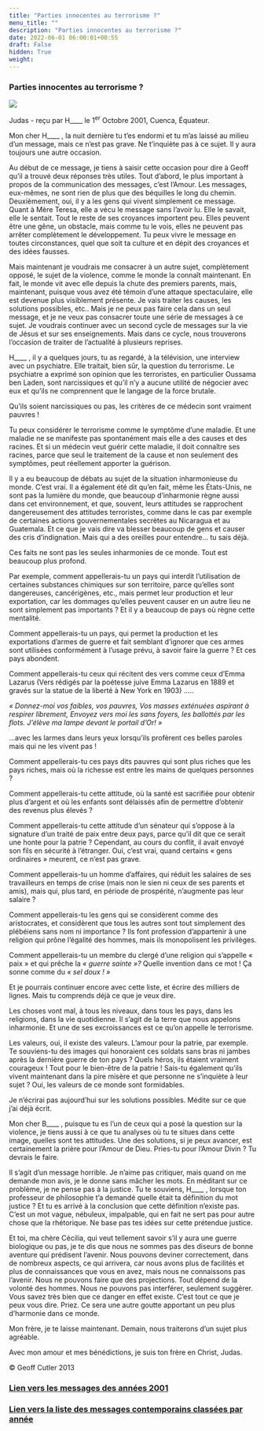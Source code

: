 ```yaml
---
title: "Parties innocentes au terrorisme ?"
menu_title: ""
description: "Parties innocentes au terrorisme ?"
date: 2022-06-01 06:00:01+00:55
draft: False
hidden: True
weight:
---
```

### Parties innocentes au terrorisme ?

![](/fr-contemporary-messages/fr-contemporary-messages-by-date-order/fr-contemporary-messages-2001/spiritualite-15.webp)


Judas - reçu par H____ le 1<sup>er</sup> Octobre 2001, Cuenca, Équateur.

Mon cher H____ , la nuit dernière tu t’es endormi et tu m’as laissé au milieu d’un message, mais ce n’est pas grave. Ne t’inquiète pas à ce sujet. Il y aura toujours une autre occasion.

Au début de ce message, je tiens à saisir cette occasion pour dire à Geoff qu’il a trouvé deux réponses très utiles. Tout d’abord, le plus important à propos de la communication des messages, c’est l’Amour. Les messages, eux-mêmes, ne sont rien de plus que des béquilles le long du chemin. Deuxièmement, oui, il y a les gens qui vivent simplement ce message. Quant à Mère Teresa, elle a vécu le message sans l’avoir lu. Elle le savait, elle le sentait. Tout le reste de ses croyances importent peu. Elles peuvent être une gêne, un obstacle, mais comme tu le vois, elles ne peuvent pas arrêter complètement le développement. Tu peux vivre le message en toutes circonstances, quel que soit ta culture et en dépit des croyances et des idées fausses.

Mais maintenant je voudrais me consacrer à un autre sujet, complètement opposé, le sujet de la violence, comme le monde la connaît maintenant. En fait, le monde vit avec elle depuis la chute des premiers parents, mais, maintenant, puisque vous avez été témoin d’une attaque spectaculaire, elle est devenue plus visiblement présente. Je vais traiter les causes, les solutions possibles, etc.. Mais je ne peux pas faire cela dans un seul message, et je ne veux pas consacrer toute une série de messages à ce sujet. Je voudrais continuer avec un second cycle de messages sur la vie de Jésus et sur ses enseignements. Mais dans ce cycle, nous trouverons l’occasion de traiter de l’actualité à plusieurs reprises.

H____ , il y a quelques jours, tu as regardé, à la télévision, une interview avec un psychiatre. Elle traitait, bien sûr, la question du terrorisme. Le psychiatre a exprimé son opinion que les terroristes, en particulier Oussama ben Laden, sont narcissiques et qu’il n’y a aucune utilité de négocier avec eux et qu’ils ne comprennent que le langage de la force brutale.

Qu’ils soient narcissiques ou pas, les critères de ce médecin sont vraiment pauvres !

Tu peux considérer le terrorisme comme le symptôme d’une maladie. Et une maladie ne se manifeste pas spontanément mais elle a des causes et des racines. Et si un médecin veut guérir cette maladie, il doit connaître ses racines, parce que seul le traitement de la cause et non seulement des symptômes, peut réellement apporter la guérison.

Il y a eu beaucoup de débats au sujet de la situation inharmonieuse du monde. C’est vrai. Il a également été dit qu’en fait, même les États-Unis, ne sont pas la lumière du monde, que beaucoup d’inharmonie règne aussi dans cet environnement, et que, souvent, leurs attitudes se rapprochent dangereusement des attitudes terroristes, comme dans le cas par exemple de certaines actions gouvernementales secrètes au Nicaragua et au Guatemala. Et ce que je vais dire va blesser beaucoup de gens et causer des cris d’indignation. Mais qui a des oreilles pour entendre… tu sais déjà.

Ces faits ne sont pas les seules inharmonies de ce monde. Tout est beaucoup plus profond.

Par exemple, comment appellerais-tu un pays qui interdit l’utilisation de certaines substances chimiques sur son territoire, parce qu’elles sont dangereuses, cancérigènes, etc., mais permet leur production et leur exportation, car les dommages qu’elles peuvent causer en un autre lieu ne sont simplement pas importants ? Et il y a beaucoup de pays où règne cette mentalité.

Comment appellerais-tu un pays, qui permet la production et les exportations d’armes de guerre et fait semblant d’ignorer que ces armes sont utilisées conformément à l’usage prévu, à savoir faire la guerre ? Et ces pays abondent.

Comment appellerais-tu ceux qui récitent des vers comme ceux d’Emma Lazarus (Vers rédigés par la poétesse juive Emma Lazarus en 1889 et gravés sur la statue de la liberté à New York en 1903) …..

*« Donnez-moi vos faibles, vos pauvres, Vos masses exténuées aspirant à respirer librement, Envoyez vers moi les sans foyers, les ballottés par les flots. J’élève ma lampe devant le portail d’Or! »*

...avec les larmes dans leurs yeux lorsqu’ils profèrent ces belles paroles mais qui ne les vivent pas !

Comment appellerais-tu ces pays dits pauvres qui sont plus riches que les pays riches, mais où la richesse est entre les mains de quelques personnes ?

Comment appellerais-tu cette attitude, où la santé est sacrifiée pour obtenir plus d’argent et où les enfants sont délaissés afin de permettre d’obtenir des revenus plus élevés ?

Comment appellerais-tu cette attitude d’un sénateur qui s’oppose à la signature d’un traité de paix entre deux pays, parce qu’il dit que ce serait une honte pour la patrie ? Cependant, au cours du conflit, il avait envoyé son fils en sécurité à l’étranger. Oui, c’est vrai, quand certains « gens ordinaires » meurent, ce n’est pas grave.

Comment appellerais-tu un homme d’affaires, qui réduit les salaires de ses travailleurs en temps de crise (mais non le sien ni ceux de ses parents et amis), mais qui, plus tard, en période de prospérité, n’augmente pas leur salaire ?

Comment appellerais-tu les gens qui se considèrent comme des aristocrates, et considèrent que tous les autres sont tout simplement des plébéiens sans nom ni importance ? Ils font profession d’appartenir à une religion qui prône l’égalité des hommes, mais ils monopolisent les privilèges.

Comment appellerais-tu un membre du clergé d’une religion qui s’appelle « paix » et qui prêche la *« guerre sainte »?* Quelle invention dans ce mot ! Ça sonne comme du *« sel doux ! »*

Et je pourrais continuer encore avec cette liste, et écrire des milliers de lignes. Mais tu comprends déjà ce que je veux dire.

Les choses vont mal, à tous les niveaux, dans tous les pays, dans les religions, dans la vie quotidienne. Il s’agit de la terre que nous appelons inharmonie. Et une de ses excroissances est ce qu’on appelle le terrorisme.

Les valeurs, oui, il existe des valeurs. L’amour pour la patrie, par exemple. Te souviens-tu des images qui honoraient ces soldats sans bras ni jambes après la dernière guerre de ton pays ?  Quels héros, ils étaient vraiment courageux ! Tout pour le bien-être de la patrie ! Sais-tu également qu’ils vivent maintenant dans la pire misère et que personne ne s’inquiète à leur sujet ? Oui, les valeurs de ce monde sont formidables.

Je n’écrirai pas aujourd’hui sur les solutions possibles. Médite sur ce que j’ai déjà écrit.

Mon cher B____ , puisque tu es l’un de ceux qui a posé la question sur la violence, je tiens aussi à ce que tu analyses où tu te situes dans cette image, quelles sont tes attitudes. Une des solutions, si je peux avancer, est certainement la prière pour l’Amour de Dieu. Pries-tu pour l’Amour Divin ? Tu devrais le faire.

Il s’agit d’un message horrible. Je n’aime pas critiquer, mais quand on me demande mon avis, je le donne sans mâcher les mots. En méditant sur ce problème, je ne pense pas à la justice. Tu te souviens, H____ , lorsque ton professeur de philosophie t’a demandé quelle était ta définition du mot justice ? Et tu es arrivé à la conclusion que cette définition n’existe pas. C’est un mot vague, nébuleux, impalpable, qui en fait ne sert pas pour autre chose que la rhétorique. Ne base pas tes idées sur cette prétendue justice.

Et toi, ma chère Cécilia, qui veut tellement savoir s’il y aura une guerre biologique ou pas, je te dis que nous ne sommes pas des diseurs de bonne aventure qui prédisent l’avenir. Nous pouvons deviner correctement, dans de nombreux aspects, ce qui arrivera, car nous avons plus de facilités et plus de connaissances que vous en avez, mais nous ne connaissons pas l’avenir. Nous ne pouvons faire que des projections. Tout dépend de la volonté des hommes. Nous ne pouvons pas interférer, seulement suggérer. Vous savez très bien que ce danger en effet existe. C’est tout ce que je peux vous dire. Priez. Ce sera une autre goutte apportant un peu plus d’harmonie dans ce monde.

Mon frère, je te laisse maintenant. Demain, nous traiterons d’un sujet plus agréable.

Avec mon amour et mes bénédictions, je suis ton frère en Christ, Judas.

© Geoff Cutler 2013

### [**Lien vers les messages des années 2001**](/fr-contemporary-messages/fr-contemporary-messages-by-date-order/fr-contemporary-messages-2001/)

### [**Lien vers la liste des messages contemporains classées par année**](/fr-contemporary-messages/fr-contemporary-messages-by-date-order/)


